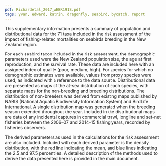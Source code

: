 ```yaml
---
pdf: Richardetal_2017_AEBR191S.pdf
tags: yvan, edward, katrin, dragonfly, seabird, bycatch, report
---
```

This supplementary information presents a summary of population and distributional data for the 71 taxa
included in the risk assessment of the impact of fishing-related mortalities on seabirds breeding in the
New Zealand region.

For each seabird taxon included in the risk assessment, the demographic parameters used were the New
Zealand population size, the age at first reproduction, and the survival rate. These data are included
here with an assigned index of quality (poor, medium, high). For species for which no demographic
estimates were available, values from proxy species were used, as indicated with a reference to the data
source. Distributional data are presented as maps of the at-sea distribution of each species, with separate
maps for the non-breeding and breeding distributions. The distribution of non-breeders was derived from
existing maps published by NABIS (National Aquatic Biodiversity Information System) and BirdLife
International. A single distribution map was generated when the breeding season extended throughout
the year. Included in the distributional maps are data of any incidental captures in commercial trawl,
longline and set-net fisheries between the 2006–07 and 2014–15 fishing years, recorded by fisheries
observers.

The derived parameters as used in the calculations for the risk assessment are also included. Included
with each derived parameter is the density distribution, with the red line indicating the mean, and blue
lines indicating the 2.5 and 97.5 percentiles. A detailed description of the methods used to derive the
data presented here is provided in the main document.

